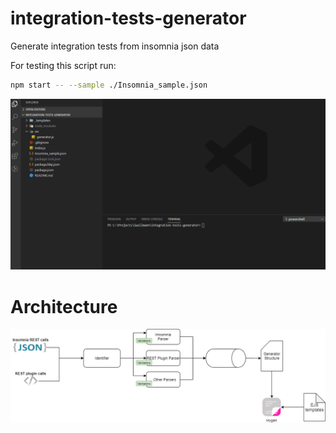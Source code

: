# integration-tests-generator
Generate integration tests from insomnia json data

For testing this script run:
```zsh 
npm start -- --sample ./Insomnia_sample.json
```
![](assets/demo.gif)

# Architecture

![](docs/architecture_diagram.png)

